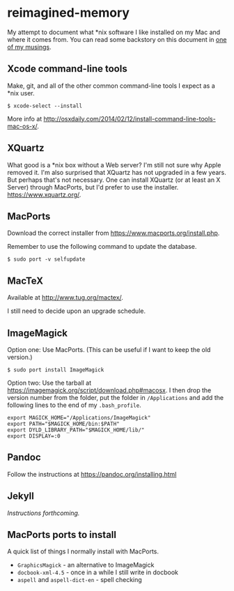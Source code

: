 # reimagined-memory
My attempt to document what \*nix software I like installed on my Mac and where it comes from.
You can read some backstory on this document in [one of my musings](https://www.cs.grinnell.edu/~rebelsky/musings/linux-on-macos).

## Xcode command-line tools
Make, git, and all of the other common command-line tools I expect as a *nix user.

    $ xcode-select --install

More info at <http://osxdaily.com/2014/02/12/install-command-line-tools-mac-os-x/>.  

## XQuartz
What good is a \*nix box without a Web server?  I'm still not sure why Apple removed
it.  I'm also surprised that XQuartz has not upgraded in a few years.  But perhaps
that's not necessary.  One can install XQuartz (or at least an X Server) through
MacPorts, but I'd prefer to use the installer.  <https://www.xquartz.org/>.

## MacPorts
Download the correct installer from <https://www.macports.org/install.php>.

Remember to use the following command to update the database.

    $ sudo port -v selfupdate
    
## MacTeX

Available at <http://www.tug.org/mactex/>.  

I still need to decide upon an upgrade schedule.

## ImageMagick
Option one: Use MacPorts.  (This can be useful if I want to keep the old version.)

    $ sudo port install ImageMagick

Option two: Use the tarball at <https://imagemagick.org/script/download.php#macosx>.
I then drop the version number from the folder, put the folder in `/Applications` and add the following lines to the end of
my `.bash_profile`.

    export MAGICK_HOME="/Applications/ImageMagick"
    export PATH="$MAGICK_HOME/bin:$PATH"
    export DYLD_LIBRARY_PATH="$MAGICK_HOME/lib/"
    export DISPLAY=:0

## Pandoc
Follow the instructions at <https://pandoc.org/installing.html>

## Jekyll
_Instructions forthcoming._

## MacPorts ports to install
A quick list of things I normally install with MacPorts.

* `GraphicsMagick` - an alternative to ImageMagick
* `docbook-xml-4.5` - once in a while I still write in docbook
* `aspell` and `aspell-dict-en` - spell checking
